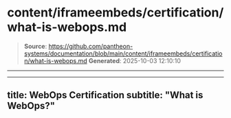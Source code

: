 # content/iframeembeds/certification/what-is-webops.md

> **Source**: https://github.com/pantheon-systems/documentation/blob/main/content/iframeembeds/certification/what-is-webops.md
> **Generated**: 2025-10-03 12:10:10

---

---
title: WebOps Certification
subtitle: "What is WebOps?"
---

<Partial file="certification-guide/what-is-webops.md" />
